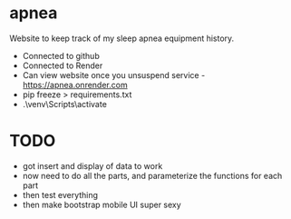 # apnea
Website to keep track of my sleep apnea equipment history.

- Connected to github 
- Connected to Render
- Can view website once you unsuspend service - https://apnea.onrender.com
- pip freeze > requirements.txt
- .\venv\Scripts\activate

# TODO
- got insert and display of data to work
- now need to do all the parts, and parameterize the functions for each part
- then test everything
- then make bootstrap mobile UI super sexy